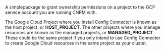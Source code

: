 A simplepackage to grant ownership permissions on a project to
the GCP service account you are running CNRM with.

The Google Cloud Project where you install Config Connector is known as the host project, or **HOST_PROJECT**. The other projects where you manage resources are known as the managed projects, or **MANAGED_PROJECT**. These could be the same project if you only intend to use Config Connector to create Google Cloud resources in the same project as your cluster.
